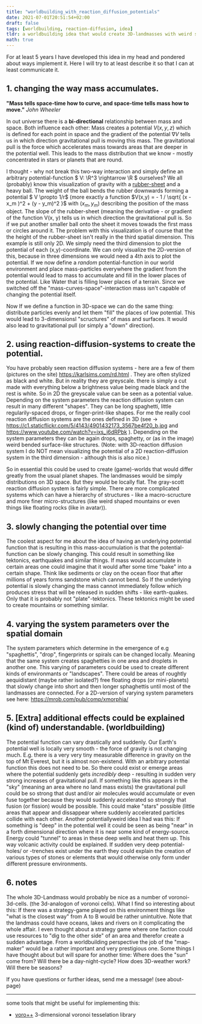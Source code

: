 ```yaml
---
title: "worldbuilding_with_reaction_diffusion_potentials"
date: 2021-07-01T20:51:54+02:00
draft: false
tags: [worldbuilding, reaction-diffusion, idea]
tldr: a worldbuilding idea that would create 3D-landmasses with weird shapes.
math: true
---
```


For at least 5 years I have developed this idea in my head and pondered about ways implement it. Here I will try to at least describe it so that I can at least communicate it.  

## 1. changing the way mass accumulates.

**"Mass tells space-time how to curve, and space-time tells mass how to move."** *John Wheeler*

In out universe there is a **bi-directional** relationship between mass and space. Both influence each other: Mass creates a potential $V(x,y,z)$ which is defined for each point in space and the gradient of the potential $\nabla V$ tells us in which direction gravitational pull is moving this mass. The gravitational pull is the force which accelerates mass towards areas that are deeper in the potential well. This leads to the mass distribution that we know - mostly concentrated in stars or planets that are round.

I thought - why not break this two-way interaction and simply define an arbitrary potential-function $ V: \R^3 \rightarrow \R $ ourselves? 
We all (probably) know this visualization of gravity with a [rubber-sheet](https://www.youtube.com/watch?v=MTY1Kje0yLg) and a heavy ball. The weight of the ball bends the rubber downwards forming a potential $ V \propto 1/r$ (more exactly a function $V(x,y) = - 1 / \sqrt{ (x - x_m )^2 + (y - y_m)^2 }$ with $(x_m, y_m)$ describing the position of the mass object. The slope of the rubber-sheet (meaning the derivative - or gradient of the function V(x, y) tells us in which direction the gravitational pull is. So if we put another smaller ball onto the sheet it moves towads the first mass or circles around it. The problem with this visualization is of course that the the height of the rubber-sheet isn't really in the third spatial dimension. This example is still only 2D. We simply need the third dimension to plot the potential of each (x,y)-coordinate. We can only visualize the 2D-version of this, because in three dimensions we would need a 4th axis to plot the potential.
If we now define a _random_ potential-function in our world environment and place mass-particles everywhere the gradient from the potential would lead to mass to accumulate and fill in the lower places of the potential. Like Water that is filling lower places of a terrain. Since we switched off the "mass-curves-space"-interaction mass isn't capable of changing the potential itself.

Now If we define a function in 3D-space we can do the same thing: distribute particles evenly and let them "fill" the places of low potential. This would lead to 3-dimensionsl "scructures" of mass and surfaces. It would also lead to gravitational pull (or simply a "down" direction).

## 2. using reaction-diffusion-systems to create the potential.
You have probably seen reaction diffusion systems - here are a few of them (pictures on the site) https://karlsims.com/rd.html . They are often stylized as black and white. But in reality they are greyscale. there is simply a cut made with everything below a brightness value being made black and the rest is white. So in 2D the greyscale value can be seen as a potential value. Depending on the system parameters the reaction diffusion system can result in many different "shapes". They can be long spaghetti, little regularily-spaced drops, or finger-print-like shapes. For me the really cool reaction diffusion systems are the ones defined in 3D (see -> https://c1.staticflickr.com/5/4143/4901432173_3567be4f20_b.jpg and https://www.youtube.com/watch?v=ixs_j6dRPbk ). Depending on the system parameters they can be again drops, spaghetty, or (as in the image) weird bended surface-like structures. (Note: with 3D-reaction diffusion system I do NOT mean visualizing the potential of a 2D reaction-diffusion system in the third dimension - although this is also nice.)

So in essential this could be used to create (game)-worlds that would differ greatly from the usual planet shapes. The landmasses would be simply distributions on 3D space. But they would be locally flat. The gray-scott reaction diffusion system is fairly simple. There are more complicated systems which can have a hierarchy of structures - like a macro-scructure and more finer micro-structures (like weird shaped mountains or even things like floating rocks (like in avatar)).

## 3. slowly changing the potential over time
The coolest aspect for me about the idea of having an underlying potential function that is resulting in this mass-accumulation is that the potential-function can be slowly changing. This could result in something like tektonics, earthquakes and similar things. If mass would accumulate in certain areas one could imagine that it would after some time "bake" into a certain shape. Think like sediments or clay on the ocean floor that after millions of years forms sandstone which cannot bend. So If the underlying potential is slowly changing the mass cannot immediately follow which produces stress that will be released in sudden shifts - like earth-quakes. Only that it is probably not "plate"-tektonics. These tektonics might be used to create mountains or something similar.

## 4. varying the system parameters over the spatial domain
The system parameters which determine in the emergence of e.g "spaghettis", "drop", fingerprints or spirals can be changed locally. Meaning that the same system creates spaghetties in one area and droplets in another one. This varying of parameters could be used to create different kinds of environmants or "landscapes". There could be areas of roughtly aequidistant (maybe rather isolated?) free floating drops (or mini-planets) that slowly change into short and then longer sphaghettis until most of the landmasses are connected. For a 2D-version of varying system parameters see here: https://mrob.com/pub/comp/xmorphia/


## 5. [**Extra**] additional effects could be explained (kind of) understandable. (worldbuilding)
The potential function can vary drastically and suddenly. Our Earth's potential well is locally very smooth - the force of gravity is not changing much. E.g. there is a very very tiny measurable difference in gravity on the top of Mt Everest, but it is almost non-existend. With an arbitrary potential function this does not need to be.
So there could exist or emerge areas where the potential suddenly gets _incredibly_ deep - resulting in sudden very strong increases of gravitational pull. If something like this appears in the "sky" (meaning an area where no land mass exists) the gravitational pull could be so strong that dust and/or air molecules would accumulate or even fuse together because they would suddenly accelerated so strongly that fusion (or fission) would be possible. This could make "stars" possible (little areas that appear and dissappear where suddenly accelerated particles collide with each other.
Another potentiallyweird idea I had was this: If something is "deep" in the potential well it could be seen as being "near" in a forth dimensional direction where it is near some kind of energy-source. Energy could "tunnel" to areas in these deep wells and heat them up. This way volcanic activity could be explained.
If sudden very deep potential-holes/ or -trenches exist under the earth they could explain the creation of various types of stones or elements that would otherwise only form under different pressure environments. 

## 6. notes
The whole 3D-Landmass would probably be nice as a number of voronoi-3d-cells. (the 3d-analogon of voronoi cells). What I find so interesting about this: If there was a strategy-game played on this environment things like "what is the closest way" from A to B would be rather unintuitive. Note that the landmass could have oceans, lakes and rivers on it complicating the whole affair. I even thought about a strategy game where one faction could use resources to "dig to the other side" of an area and therefor create a sudden advantage. From a worldbuilding perspective the job of the "map-maker" would be a rather important and very prestigious one.
Some things I have thought about but will spare for another time: Where does the "sun" come from? Will there be a day-night-cycle? How does 3D-weather work? Will there be seasons?

If you have questions or further ideas, send me a message! (see about-page)

---
some tools that might be useful for implementing this:
- [voro++](http://math.lbl.gov/voro++/) 3-dimensional voronoi tesselation library